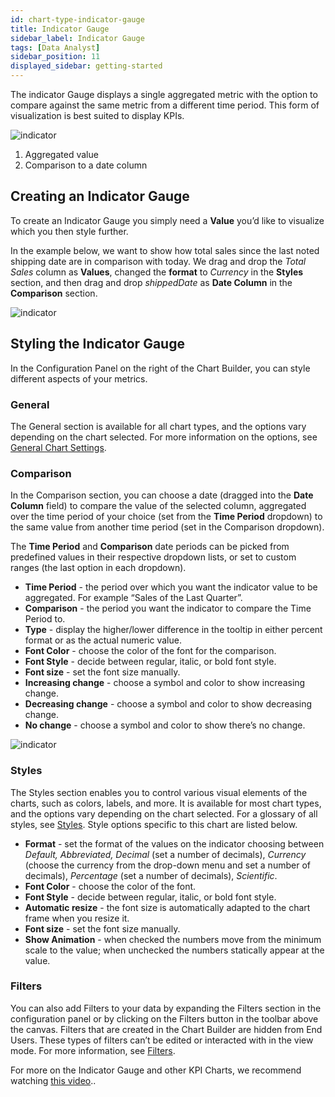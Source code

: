 ```yaml
---
id: chart-type-indicator-gauge
title: Indicator Gauge
sidebar_label: Indicator Gauge
tags: [Data Analyst]
sidebar_position: 11
displayed_sidebar: getting-started
---
```


<div style={{textAlign: "justify"}}>

The indicator Gauge displays a single aggregated metric with the option to compare against the same metric from a different time period. This form of visualization is best suited to display KPIs.
 
![indicator](https://s3.amazonaws.com/cdn.qrvey.com/documentation_assets/ui-docs/dataviews/chart-types-all/Indicator/indicator.png#thumbnail-60)
 
 
1. Aggregated value
2. Comparison to a date column
 
## Creating an Indicator Gauge
To create an Indicator Gauge you simply need a **Value** you’d like to visualize which you then style further.
 
In the example below, we want to show how total sales since the last noted shipping date are in comparison with today.
We drag and drop the *Total Sales* column as **Values**, changed the **format** to *Currency* in the **Styles** section, and then drag and drop *shippedDate* as **Date Column** in the **Comparison** section.
 
 
![indicator](https://s3.amazonaws.com/cdn.qrvey.com/documentation_assets/ui-docs/dataviews/chart-types-all/Indicator/create.gif#thumbnail)
 
 
## Styling the Indicator Gauge
In the Configuration Panel on the right of the Chart Builder, you can style different aspects of your metrics.
 
### General
The General section is available for all chart types, and the options vary depending on the chart selected. For more information on the options, see [General Chart Settings](../09-Configure%20charts/general-chart-settings.md). 

 
### Comparison
In the Comparison section, you can choose a date (dragged into the **Date Column** field) to compare the value of the selected column, aggregated over the time period of your choice (set from the **Time Period** dropdown) to the same value from another time period (set in the Comparison dropdown).
 
The **Time Period** and **Comparison** date periods can be picked from predefined values in their respective dropdown lists, or set to custom ranges (the last option in each dropdown).
* **Time Period** - the period over which you want the indicator value to be aggregated. For example “Sales of the Last Quarter”.
* **Comparison** - the period you want the indicator to compare the Time Period to.
* **Type** - display the higher/lower difference in the tooltip in either percent format or as the actual numeric value.
* **Font Color** - choose the color of the font for the comparison.
* **Font Style** - decide between regular, italic, or bold font style.
* **Font size** -  set the font size manually.
* **Increasing change** - choose a symbol and color to show increasing change.
* **Decreasing change** - choose a symbol and color to show decreasing change.
* **No change** - choose a symbol and color to show there’s no change.
 
![indicator](https://s3.amazonaws.com/cdn.qrvey.com/documentation_assets/ui-docs/dataviews/chart-types-all/Indicator/comparison.png#thumbnail-40)
 
 
### Styles
 The Styles section enables you to control various visual elements of the charts, such as colors, labels, and more. It is available for most chart types, and the options vary depending on the chart selected. For a glossary of all styles, see [Styles](../09-Configure%20charts/chart-styles.md). Style options specific to this chart are listed below. 

* **Format** - set the format of the values on the indicator choosing between *Default, Abbreviated, Decimal* (set a number of decimals), *Currency* (choose the currency from the drop-down menu and set a number of decimals), *Percentage* (set a number of decimals), *Scientific*.
* **Font Color** - choose the color of the font.
* **Font Style** - decide between regular, italic, or bold font style.
* **Automatic resize** - the font size is automatically adapted to the chart frame when you resize it.
* **Font size** -  set the font size manually.
* **Show Animation** - when checked the numbers move from the minimum scale to the value; when unchecked the numbers statically appear at the value.
 
### Filters
You can also add Filters to your data by expanding the Filters section in the configuration panel or by clicking on the Filters button in the toolbar above the canvas.
Filters that are created in the Chart Builder are hidden from End Users. These types of filters can’t be edited or interacted with in the view mode. For more information, see [Filters](../09-Configure%20charts/chart-filters.md).
 
For more on the Indicator Gauge and other KPI Charts, we recommend watching <a href="/docs-v2/video-training/legacy/kpi.md" target="_blank">this video</a>..
 
 
 
</div>
